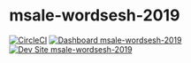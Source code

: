 # msale-wordsesh-2019

[![CircleCI](https://circleci.com/gh/pantheon-training-org/msale-wordsesh-2019.svg?style=shield)](https://circleci.com/gh/pantheon-training-org/msale-wordsesh-2019)
[![Dashboard msale-wordsesh-2019](https://img.shields.io/badge/dashboard-msale_wordsesh_2019-yellow.svg)](https://dashboard.pantheon.io/sites/00b467ec-ea4b-4a9f-82c1-70498d7e196f#dev/code)
[![Dev Site msale-wordsesh-2019](https://img.shields.io/badge/site-msale_wordsesh_2019-blue.svg)](http://dev-msale-wordsesh-2019.pantheonsite.io/)